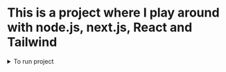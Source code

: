 # This is a project where I play around with node.js, next.js, React and Tailwind


<details>
<summary>To run project</summary>

|     1| npm i in both backend, frontend and root project, and then you can do npm run dev in root folder to run both BE and FE simultaneously.|
|     2| Frontend runs on localhost:3000, click on login and login to see all of my test users   |
|     3| To log in I have 3 test-users. Use for example sophia@example.com with password "password123" to log in |

</details>
